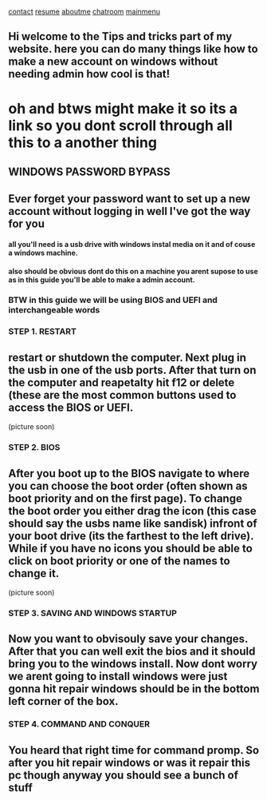 [contact](https://neverlivedordied.github.io/contact.github.io/index.html)   [resume](https://neverlivedordied.github.io/resume/index.html)   [aboutme](https://neverlivedordied.github.io/About-Me/index.html)   [chatroom](https://neverlivedordied.github.io/chatroom/index.html) [mainmenu](https://neverlivedordied.github.io/index.html)
## Hi welcome to the Tips and tricks part of my website.  here you can do many things like how to make a new account on windows without needing admin how cool is that!
# oh and btws might make it so its a link so you dont scroll through all this to a another thing 







## WINDOWS PASSWORD BYPASS

## Ever forget your password want to set up a new account without logging in well I've got the way for you 
#### all you'll need is a usb drive with windows instal media on it and of couse a windows machine.
#### also should be obvious dont do this on a machine you arent supose to use as in this guide you'll be able to make a admin account.
### BTW in this guide we will be using BIOS and UEFI and interchangeable words 


### STEP 1. RESTART
## restart or shutdown the computer. Next plug in the usb in one of the usb ports. After that turn on the computer and reapetalty hit f12 or delete (these are the most common buttons used to access the BIOS or UEFI.
(picture soon)


### STEP 2. BIOS
## After you boot up to the BIOS navigate to where you can choose the boot order (often shown as boot priority and on the first page). To change the boot order you either drag the icon (this case should say the usbs name like sandisk) infront of your boot drive (its the farthest to the left drive). While if you have no icons you should be able to click on boot priority or one of the names to change it.
(picture soon)


### STEP 3. SAVING AND WINDOWS STARTUP
## Now you want to obvisouly save your changes. After that you can well exit the bios and it should bring you to the windows install. Now dont worry we arent going to install windows were just gonna hit repair windows should be in the bottom left corner of the box.

### STEP 4. COMMAND AND CONQUER 
## You heard that right time for command promp. So after you hit repair windows or was it repair this pc though anyway you should see a bunch of stuff 
